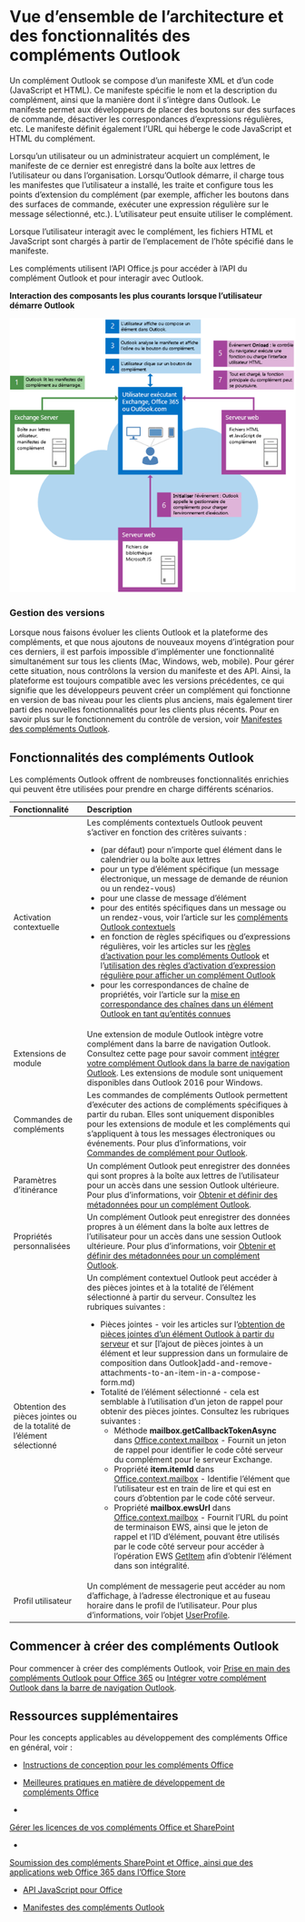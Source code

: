 
# <a name="overview-of-outlook-add-ins-architecture-and-features"></a>Vue d’ensemble de l’architecture et des fonctionnalités des compléments Outlook

Un complément Outlook se compose d’un manifeste XML et d’un code (JavaScript et HTML). Ce manifeste spécifie le nom et la description du complément, ainsi que la manière dont il s’intègre dans Outlook. Le manifeste permet aux développeurs de placer des boutons sur des surfaces de commande, désactiver les correspondances d’expressions régulières, etc. Le manifeste définit également l’URL qui héberge le code JavaScript et HTML du complément.

Lorsqu’un utilisateur ou un administrateur acquiert un complément, le manifeste de ce dernier est enregistré dans la boîte aux lettres de l’utilisateur ou dans l’organisation. Lorsqu’Outlook démarre, il charge tous les manifestes que l’utilisateur a installé, les traite et configure tous les points d’extension du complément (par exemple, afficher les boutons dans des surfaces de commande, exécuter une expression régulière sur le message sélectionné, etc.). L’utilisateur peut ensuite utiliser le complément.

Lorsque l’utilisateur interagit avec le complément, les fichiers HTML et JavaScript sont chargés à partir de l’emplacement de l’hôte spécifié dans le manifeste.

Les compléments utilisent l’API Office.js pour accéder à l’API du complément Outlook et pour interagir avec Outlook.


**Interaction des composants les plus courants lorsque l’utilisateur démarre Outlook**

![Flux des événements au démarrage de l’application de messagerie Outlook](../../images/olowawecon15_LoadingDOMAgaveRuntime.png)
### <a name="versioning"></a>Gestion des versions

Lorsque nous faisons évoluer les clients Outlook et la plateforme des compléments, et que nous ajoutons de nouveaux moyens d’intégration pour ces derniers, il est parfois impossible d’implémenter une fonctionnalité simultanément sur tous les clients (Mac, Windows, web, mobile). Pour gérer cette situation, nous contrôlons la version du manifeste et des API. Ainsi, la plateforme est toujours compatible avec les versions précédentes, ce qui signifie que les développeurs peuvent créer un complément qui fonctionne en version de bas niveau pour les clients plus anciens, mais également tirer parti des nouvelles fonctionnalités pour les clients plus récents. Pour en savoir plus sur le fonctionnement du contrôle de version, voir [Manifestes des compléments Outlook](manifests/manifests.md).


## <a name="outlook-add-in-features"></a>Fonctionnalités des compléments Outlook

Les compléments Outlook offrent de nombreuses fonctionnalités enrichies qui peuvent être utilisées pour prendre en charge différents scénarios.



|**Fonctionnalité**|**Description**|
|:-----|:-----|
|Activation contextuelle|Les compléments contextuels Outlook peuvent s’activer en fonction des critères suivants :<ul><li>(par défaut) pour n’importe quel élément dans le calendrier ou la boîte aux lettres</li><li>pour un type d’élément spécifique (un message électronique, un message de demande de réunion ou un rendez-vous)</li><li>pour une classe de message d’élément</li><li>pour des entités spécifiques dans un message ou un rendez-vous, voir l’article sur les [compléments Outlook contextuels](contextual-outlook-add-ins.md)</li><li>en fonction de règles spécifiques ou d’expressions régulières, voir les articles sur les [règles d’activation pour les compléments Outlook](manifests/activation-rules.md) et l’[utilisation des règles d’activation d’expression régulière pour afficher un complément Outlook](use-regular-expressions-to-show-an-outlook-add-in.md)</li><li>pour les correspondances de chaîne de propriétés, voir l’article sur la [mise en correspondance des chaînes dans un élément Outlook en tant qu’entités connues](match-strings-in-an-item-as-well-known-entities.md)</li></ul>|
|Extensions de module|Une extension de module Outlook intègre votre complément dans la barre de navigation Outlook. Consultez cette page pour savoir comment [intégrer votre complément Outlook dans la barre de navigation Outlook](../outlook/extension-module-outlook-add-ins.md). Les extensions de module sont uniquement disponibles dans Outlook 2016 pour Windows.|
|Commandes de compléments|Les commandes de compléments Outlook permettent d’exécuter des actions de compléments spécifiques à partir du ruban. Elles sont uniquement disponibles pour les extensions de module et les compléments qui s’appliquent à tous les messages électroniques ou événements. Pour plus d’informations, voir [Commandes de complément pour Outlook](../outlook/add-in-commands-for-outlook.md). |
|Paramètres d’itinérance|Un complément Outlook peut enregistrer des données qui sont propres à la boîte aux lettres de l’utilisateur pour un accès dans une session Outlook ultérieure. Pour plus d’informations, voir [Obtenir et définir des métadonnées pour un complément Outlook](../outlook/metadata-for-an-outlook-add-in.md). |
|Propriétés personnalisées|Un complément Outlook peut enregistrer des données propres à un élément dans la boîte aux lettres de l’utilisateur pour un accès dans une session Outlook ultérieure. Pour plus d’informations, voir [Obtenir et définir des métadonnées pour un complément Outlook](../outlook/metadata-for-an-outlook-add-in.md).|
|Obtention des pièces jointes ou de la totalité de l’élément sélectionné|Un complément contextuel Outlook peut accéder à des pièces jointes et à la totalité de l’élément sélectionné à partir du serveur. Consultez les rubriques suivantes :<ul><li>Pièces jointes - voir les articles sur l’[obtention de pièces jointes d’un élément Outlook à partir du serveur](get-attachments-of-an-outlook-item.md) et sur [l’ajout de pièces jointes à un élément et leur suppression dans un formulaire de composition dans Outlook]add-and-remove-attachments-to-an-item-in-a-compose-form.md)</li><li>Totalité de l’élément sélectionné - cela est semblable à l’utilisation d’un jeton de rappel pour obtenir des pièces jointes. Consultez les rubriques suivantes :<ul><li>Méthode **mailbox.getCallbackTokenAsync** dans [Office.context.mailbox](../../reference/outlook/Office.context.mailbox.md) - Fournit un jeton de rappel pour identifier le code côté serveur du complément pour le serveur Exchange.</li><li>Propriété **item.itemId** dans [Office.context.mailbox](../../reference/outlook/Office.context.mailbox.item.md) - Identifie l’élément que l’utilisateur est en train de lire et qui est en cours d’obtention par le code côté serveur.</li><li>Propriété **mailbox.ewsUrl** dans [Office.context.mailbox](../../reference/outlook/Office.context.mailbox.md) - Fournit l’URL du point de terminaison EWS, ainsi que le jeton de rappel et l’ID d’élément, pouvant être utilisés par le code côté serveur pour accéder à l’opération EWS [GetItem](http://msdn.microsoft.com/en-us/library/e3590b8b-c2a7-4dad-a014-6360197b68e4(Office.15).aspx) afin d’obtenir l’élément dans son intégralité.</li></ul></li></ul>|
|Profil utilisateur|Un complément de messagerie peut accéder au nom d’affichage, à l’adresse électronique et au fuseau horaire dans le profil de l’utilisateur. Pour plus d’informations, voir l’objet [UserProfile](../../reference/outlook/Office.context.mailbox.userProfile.md).|

## <a name="get-started-building-outlook-add-ins"></a>Commencer à créer des compléments Outlook

Pour commencer à créer des compléments Outlook, voir [Prise en main des compléments Outlook pour Office 365](https://dev.outlook.com/MailAppsGettingStarted/GetStarted) ou [Intégrer votre complément Outlook dans la barre de navigation Outlook](../outlook/extension-module-outlook-add-ins.md).


## <a name="additional-resources"></a>Ressources supplémentaires

Pour les concepts applicables au développement des compléments Office en général, voir :

- [Instructions de conception pour les compléments Office](../../docs/design/add-in-design.md)

- [Meilleures pratiques en matière de développement de compléments Office](../../docs/design/add-in-development-best-practices.md)

- 

  [Gérer les licences de vos compléments Office et SharePoint](http://msdn.microsoft.com/library/3e0e8ff6-66d6-44ff-b0c2-59108ebd9181%28Office.15%29.aspx)

- 

  [Soumission des compléments SharePoint et Office, ainsi que des applications web Office 365 dans l’Office Store](http://msdn.microsoft.com/library/ff075782-1303-4517-91cc-b3d730e9b9ae%28Office.15%29.aspx)

- [API JavaScript pour Office](../../reference/javascript-api-for-office.md)

- [Manifestes des compléments Outlook](../outlook/manifests/manifests.md)

